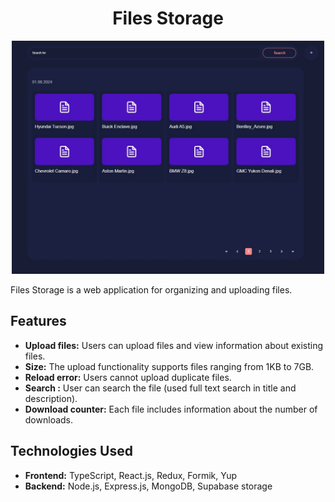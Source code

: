 <h1 align="center">Files Storage</h1>

<p align="center">
<img src="assets/prev.jpg" width="500">
</p>

Files Storage is a web application for organizing and uploading files.

## Features

- **Upload files:** Users can upload files and view information about existing files.
- **Size:** The upload functionality supports files ranging from 1KB to 7GB.
- **Reload error:** Users cannot upload duplicate files.
- **Search :** User can search the file (used full text search in title and description).
- **Download counter:** Each file includes information about the number of downloads.


## Technologies Used

- **Frontend:** TypeScript, React.js, Redux, Formik, Yup
- **Backend:** Node.js, Express.js, MongoDB, Supabase storage


